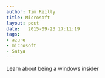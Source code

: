 ```yaml
---
author: Tim Reilly 
title: Microsoft
layout: post
date:   2015-09-23 17:11:19
tags: 
- azure
- microsoft 
- Satya
---
```


Learn about being a windows insider